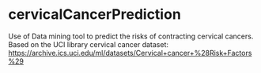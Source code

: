 # cervicalCancerPrediction
Use of Data mining tool to predict the risks of contracting cervical cancers.  Based on the UCI library cervical cancer dataset: https://archive.ics.uci.edu/ml/datasets/Cervical+cancer+%28Risk+Factors%29
